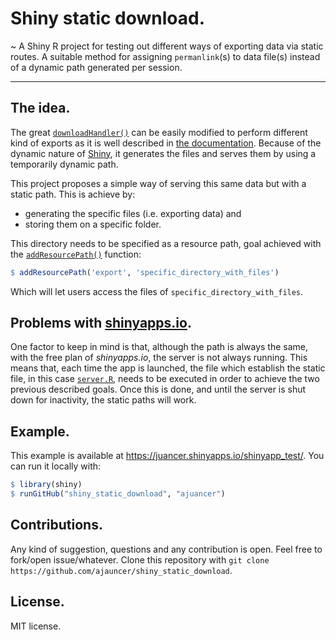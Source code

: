 #       Shiny static download.

~ A Shiny R project for testing out different ways of exporting data via static routes. A suitable method for assigning `permanlink`(s) to data file(s) instead of a dynamic path generated per session.

---

## The idea.

The great [`downloadHandler()`](https://shiny.rstudio.com/reference/shiny/1.0.4/downloadHandler.html) can be easily modified to perform different kind of exports as it is well described in [the documentation](https://shiny.rstudio.com/articles/download.html). Because of the dynamic nature of [Shiny](https://shiny.rstudio.com/), it generates the files and serves them by using a temporarily dynamic path.

This project proposes a simple way of serving this same data but with a static path. This is achieve by:

- generating the specific files (i.e. exporting data) and
- storing them on a specific folder.

This directory needs to be specified as a resource path, goal achieved with the [`addResourcePath()`](https://shiny.rstudio.com/reference/shiny/1.4.0/resourcePaths.html) function:

````R
$ addResourcePath('export', 'specific_directory_with_files')
````

Which will let users access the files of `specific_directory_with_files`. 

## Problems with [shinyapps.io](https://www.shinyapps.io/).

One factor to keep in mind is that, although the path is always the same, with the free plan of *shinyapps.io*, the server is not always running. This means that, each time the app is launched, the file which establish the static file, in this case [`server.R`](server.R), needs to be executed in order to achieve the two previous described goals. Once this is done, and until the server is shut down for inactivity, the static paths will work.

## Example.

This example is available at https://juancer.shinyapps.io/shinyapp_test/. You can run it locally with:

```R
$ library(shiny)
$ runGitHub("shiny_static_download", "ajuancer")
```

## Contributions.

Any kind of suggestion, questions and any contribution is open. Feel free to fork/open issue/whatever. Clone this repository with `git clone https://github.com/ajauncer/shiny_static_download`.

## License.

MIT license. 